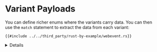# Variant Payloads

You can define richer enums where the variants carry data. You can then use the
`match` statement to extract the data from each variant:

```rust,editable
{{#include ../../third_party/rust-by-example/webevent.rs}}
```

<details>

* In the above example, accessing the `char` in `KeyPress`, or `x` and `y` in `Click` only works within a `match` statement.  
  * The expressions is matched against the patterns from top to bottom. There is no fall-through like in C or C++.
  * The match expression has a value. The value is the last expression in the match arm which was executed.
  * Starting from the top we look for what pattern matches the value then run the code following the arrow. Once we find a match, we stop. 
* Demonstrate what happens when the search is inexhaustive. Note the advantage the Rust compiler provides by confirming when all cases are handled. 
* `match` inspects a hidden discriminant field in the `enum`.
* It is possible to retrieve the discriminant by calling `std::mem::discriminant()`
  * This is useful, for example, if implementing `PartialEq` for structs where comparing field values doesn't affect equality.
* `WebEvent::Click { ... }` is not exactly the same as `WebEvent::Click(Click)` with a top level `struct Click { ... }`. The inlined version cannot implement traits, for example.  
  
</details>
